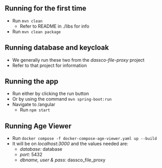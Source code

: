 ## Running for the first time
* Run ``mvn clean``
  * Refer to README in ./libs for info
* Run ``mvn clean package``

## Running database and keycloak
* We generally run these two from the _dassco-file-proxy_ project
* Refer to that project for information

## Running the app
* Run either by clicking the run button
* Or by using the command ``mvn spring-boot:run``
* Navigate to /angular
  * Run ``npm start``

## Running Age Viewer
* Run ``docker compose -f docker-compose-age-viewer.yaml up --build``
* It will be on _localhost:3000_ and the values needed are:
  * _database:_ database
  * _port:_ 5432
  * _dbname, user & pass_: dassco_file_proxy
